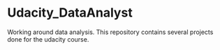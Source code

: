 # Udacity_DataAnalyst

Working around data analysis. This repository contains several projects done for the udacity course. 

